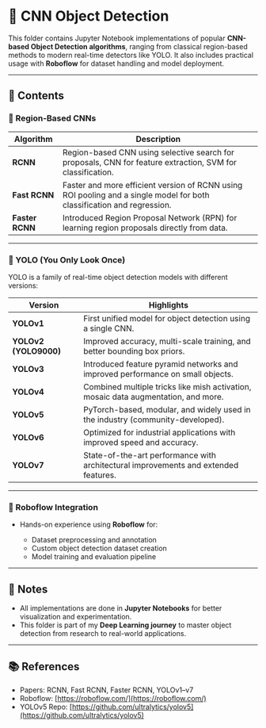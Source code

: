 # 🧠 CNN Object Detection

This folder contains Jupyter Notebook implementations of popular **CNN-based Object Detection algorithms**, ranging from classical region-based methods to modern real-time detectors like YOLO. It also includes practical usage with **Roboflow** for dataset handling and model deployment.

---

## 📁 Contents

### 🔹 Region-Based CNNs

| Algorithm       | Description                                                                                                            |
| --------------- | ---------------------------------------------------------------------------------------------------------------------- |
| **RCNN**        | Region-based CNN using selective search for proposals, CNN for feature extraction, SVM for classification.             |
| **Fast RCNN**   | Faster and more efficient version of RCNN using ROI pooling and a single model for both classification and regression. |
| **Faster RCNN** | Introduced Region Proposal Network (RPN) for learning region proposals directly from data.                             |

---

### 🔹 YOLO (You Only Look Once)

YOLO is a family of real-time object detection models with different versions:

| Version               | Highlights                                                                          |
| --------------------- | ----------------------------------------------------------------------------------- |
| **YOLOv1**            | First unified model for object detection using a single CNN.                        |
| **YOLOv2 (YOLO9000)** | Improved accuracy, multi-scale training, and better bounding box priors.            |
| **YOLOv3**            | Introduced feature pyramid networks and improved performance on small objects.      |
| **YOLOv4**            | Combined multiple tricks like mish activation, mosaic data augmentation, and more.  |
| **YOLOv5**            | PyTorch-based, modular, and widely used in the industry (community-developed).      |
| **YOLOv6**            | Optimized for industrial applications with improved speed and accuracy.             |
| **YOLOv7**            | State-of-the-art performance with architectural improvements and extended features. |

---

### 🔹 Roboflow Integration

- Hands-on experience using **Roboflow** for:

  - Dataset preprocessing and annotation
  - Custom object detection dataset creation
  - Model training and evaluation pipeline

---

## 📌 Notes

- All implementations are done in **Jupyter Notebooks** for better visualization and experimentation.
- This folder is part of my **Deep Learning journey** to master object detection from research to real-world applications.

---

## 📚 References

- Papers: RCNN, Fast RCNN, Faster RCNN, YOLOv1–v7
- Roboflow: [https://roboflow.com/](https://roboflow.com/)
- YOLOv5 Repo: [https://github.com/ultralytics/yolov5](https://github.com/ultralytics/yolov5)
